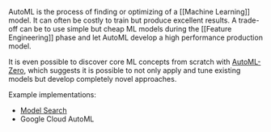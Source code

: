 AutoML is the process of finding or optimizing of a [[Machine Learning]] model. It can often be costly to train but produce excellent results. A trade-off can be to use simple but cheap ML models during the [[Feature Engineering]] phase and let AutoML develop a high performance production model.

It is even possible to discover core ML concepts from scratch with [AutoML-Zero](https://ai.googleblog.com/2020/07/automl-zero-evolving-code-that-learns.html), which suggests it is possible to not only apply and tune existing models but develop completely novel approaches.

Example implementations:

- [Model Search](https://github.com/google/model_search)
- Google Cloud AutoML



